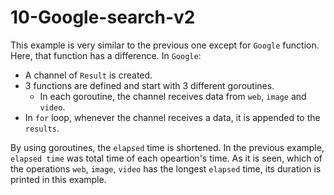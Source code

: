 # 10-Google-search-v2

This example is very similar to the previous one except for `Google` function. Here, that function has a difference. In `Google`:

- A channel of `Result` is created.
- 3 functions are defined and start with 3 different goroutines.
    - In each goroutine, the channel receives data from `web`, `image` and `video`.
- In `for` loop, whenever the channel receives a data, it is appended to the `results`.

By using goroutines, the `elapsed` time is shortened. In the previous example, `elapsed time` was total time of each opeartion's time. As it is seen, which of the operations `web`, `image`, `video` has the longest `elapsed` time, its duration is printed in this example. 